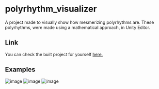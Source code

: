 # polyrhythm_visualizer
A project made to visually show how mesmerizing polyrhythms are.
These polyrhythms, were made using a mathematical approach, in Unity Editor. 

## Link

You can check the built project for yourself [here.](https://polyrhythms-vizualizer.netlify.app/)

## Examples
 
![image](https://github.com/Malachite01/polyrhythm_visualizer/assets/112857106/4d485066-4f04-4940-b790-34e1cdd54da3)
![image](https://github.com/Malachite01/polyrhythm_visualizer/assets/112857106/5630aeed-443c-43b2-8b6f-ccff313f4fc2)
![image](https://github.com/Malachite01/polyrhythm_visualizer/assets/112857106/a6d2847a-8f79-4103-9d22-138d25c070d4)
